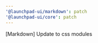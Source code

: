 ```yaml
---
'@launchpad-ui/markdown': patch
'@launchpad-ui/core': patch
---
```


[Markdown] Update to css modules
